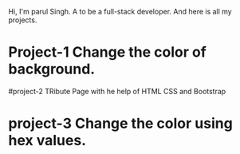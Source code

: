 Hi, I'm parul Singh.
A to be a full-stack developer.
And here is all my projects.

# Project-1  Change the color of background.
#project-2 TRibute Page with he help of HTML CSS and Bootstrap
# project-3 Change the color using hex values.
